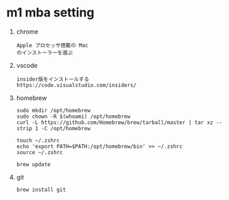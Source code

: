 # m1 mba setting

1. chrome
    ```
    Apple プロセッサ搭載の Mac
    のインストーラーを選ぶ
    ```
1. vscode
    ```
    insider版をインストールする
    https://code.visualstudio.com/insiders/
    ```
1. homebrew
    ```
    sudo mkdir /opt/homebrew
    sudo chown -R $(whoami) /opt/homebrew
    curl -L https://github.com/Homebrew/brew/tarball/master | tar xz --strip 1 -C /opt/homebrew
    
    touch ~/.zshrc
    echo 'export PATH=$PATH:/opt/homebrew/bin' >> ~/.zshrc
    source ~/.zshrc
    
    brew update
    ```
1. git
    ```
    brew install git
    ```

